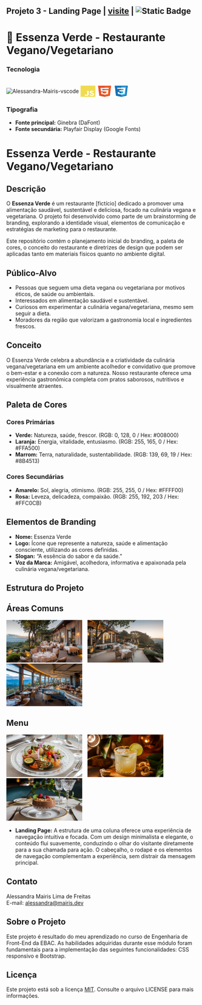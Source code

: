 ## Projeto 3 - Landing Page | <a href="https://essenza-verde-alessandra-mairis-nfppvsn8l.vercel.app/" target="_blank">visite</a> | ![Static Badge](https://img.shields.io/badge/Concluded-00FF00)


 # 🌱 Essenza Verde  - Restaurante Vegano/Vegetariano
 
### Tecnologia

  <div style="display: inline_block"><br>
  <img align="center" alt="Alessandra-Mairis-vscode" height="30" width="40" src="https://cdn.jsdelivr.net/gh/devicons/devicon@latest/icons/vscode/vscode-original.svg" /> 
  <img align="center" alt="Alessandra-Mairis-javascript" height="30" width="40" src="https://raw.githubusercontent.com/devicons/devicon/master/icons/javascript/javascript-plain.svg"/>
  <img align="center" alt="Alessandra-Mairis-HTML" height="30" width="40" src="https://raw.githubusercontent.com/devicons/devicon/master/icons/html5/html5-original.svg"/>
  <img align="center" alt="Alessandra-Mairis-CSS" height="30" width="40" src="https://raw.githubusercontent.com/devicons/devicon/master/icons/css3/css3-original.svg"/>
  </div>        

### Tipografia
* **Fonte principal:** Ginebra (DaFont)
* **Fonte secundária:** Playfair Display (Google Fonts)

# Essenza Verde - Restaurante Vegano/Vegetariano

## Descrição

O **Essenza Verde** é um restaurante [fictício] dedicado a promover uma alimentação saudável, sustentável e deliciosa, focado na culinária vegana e vegetariana. O projeto foi desenvolvido como parte de um brainstorming de branding, explorando a identidade visual, elementos de comunicação e estratégias de marketing para o restaurante.

Este repositório contém o planejamento inicial do branding, a paleta de cores, o conceito do restaurante e diretrizes de design que podem ser aplicadas tanto em materiais físicos quanto no ambiente digital.

## Público-Alvo

- Pessoas que seguem uma dieta vegana ou vegetariana por motivos éticos, de saúde ou ambientais.
- Interessados em alimentação saudável e sustentável.
- Curiosos em experimentar a culinária vegana/vegetariana, mesmo sem seguir a dieta.
- Moradores da região que valorizam a gastronomia local e ingredientes frescos.

## Conceito

O Essenza Verde celebra a abundância e a criatividade da culinária vegana/vegetariana em um ambiente acolhedor e convidativo que promove o bem-estar e a conexão com a natureza. Nosso restaurante oferece uma experiência gastronômica completa com pratos saborosos, nutritivos e visualmente atraentes.

## Paleta de Cores

### Cores Primárias

- **Verde:** Natureza, saúde, frescor. (RGB: 0, 128, 0 / Hex: #008000)
- **Laranja:** Energia, vitalidade, entusiasmo. (RGB: 255, 165, 0 / Hex: #FFA500)
- **Marrom:** Terra, naturalidade, sustentabilidade. (RGB: 139, 69, 19 / Hex: #8B4513)

### Cores Secundárias

- **Amarelo:** Sol, alegria, otimismo. (RGB: 255, 255, 0 / Hex: #FFFF00)
- **Rosa:** Leveza, delicadeza, compaixão. (RGB: 255, 192, 203 / Hex: #FFC0CB)

## Elementos de Branding

- **Nome:** Essenza Verde
- **Logo:** Ícone que represente a natureza, saúde e alimentação consciente, utilizando as cores definidas.
- **Slogan:** “A essência do sabor e da saúde.”
- **Voz da Marca:** Amigável, acolhedora, informativa e apaixonada pela culinária vegana/vegetariana.

## Estrutura do Projeto

## Áreas Comuns

<p align="left">
  <img src="./Imagem/area-externa-restaurante.jpeg" alt="Área Externa 1" width="200px" style="margin-right: 10px;"/>
  <img src="./Imagem/area-externa-2.jpeg" alt="Área Externa 2" width="200px" style="margin-right: 10px;"/>
  <img src="./Imagem/area-interna-restaurante.jpeg" alt="Área Interna" width="200px"/>
</p>

## Menu

<p align="left">
  <img src="./Imagem/Cardapio/p3.jpeg" alt="Prato 1" width="200px" style="margin-right: 10px;"/>
  <img src="./Imagem/Cardapio/Flor%20de%20Caju.jpeg" alt="Flor de Caju" width="200px" style="margin-right: 10px;"/>
  <img src="./Imagem/Cardapio/sobremesa-choc.jpeg" alt="Sobremesa de Chocolate" width="200px"/>
</p>

- **Landing Page:** A estrutura de uma coluna oferece uma experiência de navegação intuitiva e focada. Com um design minimalista e elegante, o conteúdo flui suavemente, conduzindo o olhar do visitante diretamente para a sua chamada para ação. O cabeçalho, o rodapé e os elementos de navegação complementam a experiência, sem distrair da mensagem principal.

## Contato

Alessandra Mairis Lima de Freitas  
E-mail: [alessandra@mairis.dev](mailto:alessandra@mairis.dev)

## Sobre o Projeto

Este projeto é resultado do meu aprendizado no curso de Engenharia de Front-End da EBAC. As habilidades adquiridas durante esse módulo foram fundamentais para a implementação das seguintes funcionalidades: CSS responsivo e Bootstrap.

## Licença

Este projeto está sob a licença [MIT](LICENSE). Consulte o arquivo LICENSE para mais informações.
